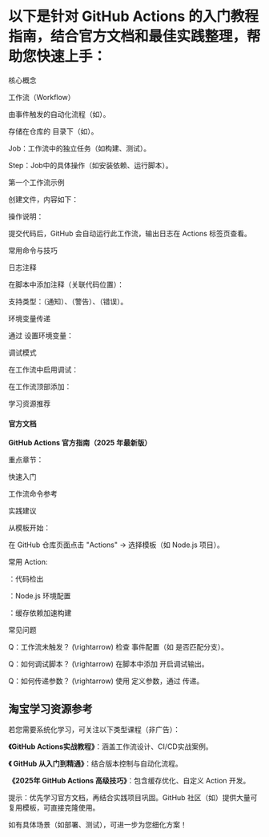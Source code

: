 # 以下是针对 GitHub Actions 的入门教程指南，结合官方文档和最佳实践整理，帮助您快速上手：

核心概念

工作流（Workflow）

由事件触发的自动化流程（如）。

存储在仓库的 目录下（如）。

Job：工作流中的独立任务（如构建、测试）。

Step：Job中的具体操作（如安装依赖、运行脚本）。

第一个工作流示例

创建文件，内容如下：

操作说明：

提交代码后，GitHub 会自动运行此工作流，输出日志在 Actions 标签页查看。

常用命令与技巧

日志注释

在脚本中添加注释（关联代码位置）：

支持类型：（通知）、（警告）、（错误）。

环境变量传递

通过 设置环境变量：

调试模式

在工作流中启用调试：

在工作流顶部添加：

学习资源推荐

#### 官方文档

**GitHub Actions 官方指南（2025 年最新版）**

重点章节：

快速入门

工作流命令参考

实践建议

从模板开始：

在 GitHub 仓库页面点击 "Actions" → 选择模板（如 Node.js 项目）。

常用 Action:

：代码检出

：Node.js 环境配置

：缓存依赖加速构建

常见问题

Q：工作流未触发？ \(\rightarrow\)  检查 事件配置（如 是否匹配分支）。

Q：如何调试脚本？ \(\rightarrow\)  在脚本中添加 开启调试输出。

Q：如何传递参数？ \(\rightarrow\)  使用 定义参数，通过 传递。

## 淘宝学习资源参考

若您需要系统化学习，可关注以下类型课程（非广告）：

**《GitHub Actions实战教程》**：涵盖工作流设计、CI/CD实战案例。

**《 GitHub 从入门到精通》**：结合版本控制与自动化流程。

**《2025年 GitHub Actions 高级技巧》**：包含缓存优化、自定义 Action 开发。

提示：优先学习官方文档，再结合实践项目巩固。GitHub 社区（如）提供大量可复用模板，可直接克隆使用。

如有具体场景（如部署、测试），可进一步为您细化方案！
